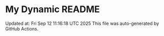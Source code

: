 # My Dynamic README
Updated at: Fri Sep 12 11:16:18 UTC 2025
This file was auto-generated by GitHub Actions.
